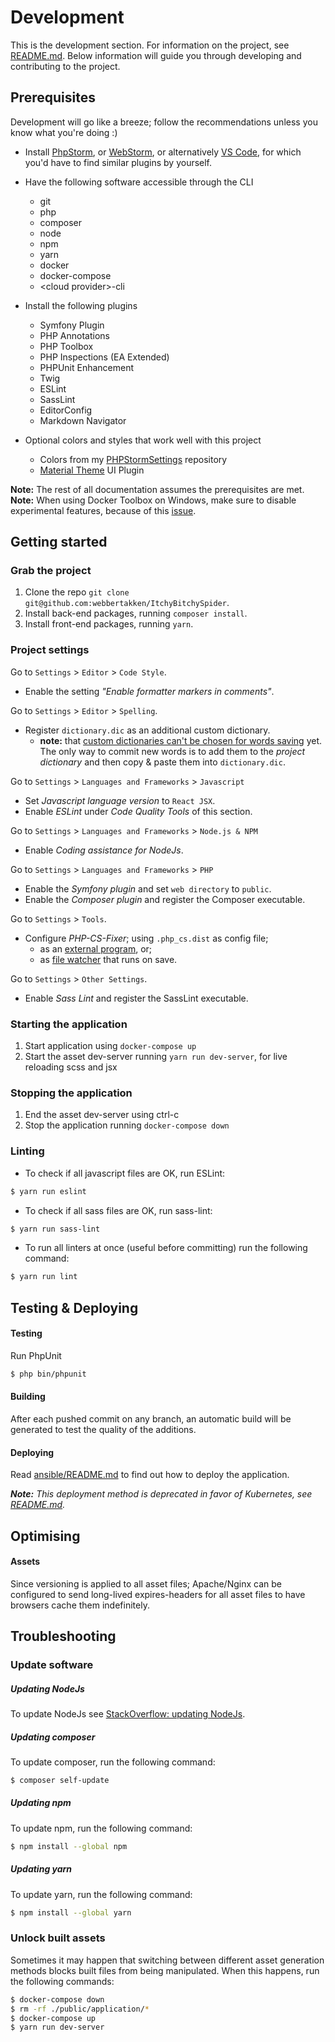 # Development
This is the development section. For information on the project, see [README.md](README.md).
Below information will guide you through developing and contributing to the project.

## Prerequisites
Development will go like a breeze; follow the recommendations unless you know what you're doing :)

* Install [PhpStorm](https://www.jetbrains.com/phpstorm/),
or [WebStorm](https://www.jetbrains.com/webstorm/),
or alternatively [VS Code](https://code.visualstudio.com/), for which you'd have to find similar plugins by yourself.

* Have the following software accessible through the CLI

    - git
    - php
    - composer
    - node
    - npm
    - yarn
    - docker
    - docker-compose
    - &lt;cloud provider&gt;-cli

* Install the following plugins

    - Symfony Plugin
    - PHP Annotations
    - PHP Toolbox
    - PHP Inspections (EA Extended)
    - PHPUnit Enhancement
    - Twig
    - ESLint
    - SassLint
    - EditorConfig
    - Markdown Navigator

* Optional colors and styles that work well with this project

    - Colors from my [PHPStormSettings](https://github.com/webbertakken/PHPStormSettings/tree/master/colors) repository
    - [Material Theme](https://github.com/ChrisRM/material-theme-jetbrains) UI Plugin

__Note:__ The rest of all documentation assumes the prerequisites are met.
__Note:__ When using Docker Toolbox on Windows, make sure to disable experimental features,
because of this [issue](https://github.com/docker/for-win/issues/573#issuecomment-288940904).

## Getting started
### Grab the project
1. Clone the repo `git clone git@github.com:webbertakken/ItchyBitchySpider`.
2. Install back-end packages, running `composer install`.
3. Install front-end packages, running `yarn`.

### Project settings
Go to `Settings` > `Editor` > `Code Style`.
* Enable the setting _"Enable formatter markers in comments"_.

Go to `Settings` > `Editor` > `Spelling`.
* Register `dictionary.dic` as an additional custom dictionary.
    * __note:__ that [custom dictionaries can't be chosen for words saving](
https://youtrack.jetbrains.com/issue/WI-36432#comment=27-2503889
) yet. The only way to commit new words is to add them to the _project dictionary_
and then copy & paste them into `dictionary.dic`.

Go to `Settings` > `Languages and Frameworks` > `Javascript`
* Set _Javascript language version_ to `React JSX`.
* Enable _ESLint_ under _Code Quality Tools_ of this section.

Go to `Settings` > `Languages and Frameworks` > `Node.js & NPM`
* Enable _Coding assistance for NodeJs_.

Go to `Settings` > `Languages and Frameworks` > `PHP`
* Enable the _Symfony plugin_ and set `web directory` to `public`.
* Enable the _Composer plugin_ and register the Composer executable.

Go to `Settings` > `Tools`.

* Configure _PHP-CS-Fixer_; using `.php_cs.dist` as config file;
    * as an [external program](https://hackernoon.com/how-to-configure-phpstorm-to-use-php-cs-fixer-1844991e521f), or;
    * as [file watcher](https://gist.github.com/mpalourdio/46f792347cf9d46b121c#gistcomment-1786139) that runs on save.

Go to `Settings` > `Other Settings`.

* Enable _Sass Lint_ and register the SassLint executable.

### Starting the application
1. Start application using `docker-compose up`
2. Start the asset dev-server running `yarn run dev-server`, for live reloading scss and jsx

### Stopping the application
1. End the asset dev-server using ctrl-c
2. Stop the application running `docker-compose down`

### Linting
* To check if all javascript files are OK, run ESLint:
```bash
$ yarn run eslint
```

* To check if all sass files are OK, run sass-lint:
```bash
$ yarn run sass-lint
```

* To run all linters at once (useful before committing) run the following command:
```bash
$ yarn run lint
```

## Testing & Deploying
#### Testing
Run PhpUnit
```bash
$ php bin/phpunit
```
#### Building
After each pushed commit on any branch, an automatic build will be generated to
test the quality of the additions.

#### Deploying
Read [ansible/README.md](ansible/README.md) to find out how to deploy the application.

___Note:__ This deployment method is deprecated in favor of Kubernetes, see [README.md](./README.md)._

## Optimising
#### Assets
Since versioning is applied to all asset files; Apache/Nginx can be configured to
send long-lived expires-headers for all asset files to have browsers cache them indefinitely.

## Troubleshooting
### Update software
##### Updating NodeJs
To update NodeJs see
[StackOverflow: updating NodeJs](https://stackoverflow.com/questions/8191459/how-do-i-update-node-js).

##### Updating composer
To update composer, run the following command:
```bash
$ composer self-update
```

##### Updating npm
To update npm, run the following command:
```bash
$ npm install --global npm
```

##### Updating yarn
To update yarn, run the following command:
```bash
$ npm install --global yarn
```

### Unlock built assets
Sometimes it may happen that switching between different asset generation methods
blocks built files from being manipulated. When this happens, run the following
commands:
```bash
$ docker-compose down
$ rm -rf ./public/application/*
$ docker-compose up
$ yarn run dev-server
```
